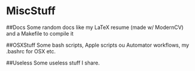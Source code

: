 MiscStuff
=========


##Docs 
Some random docs like my LaTeX resume (made w/ ModernCV) and a Makefile to compile it

##OSXStuff
Some bash scripts, Apple scripts ou Automator workflows, my .bashrc for OSX etc.  

##Useless
Some useless stuff I share. 
